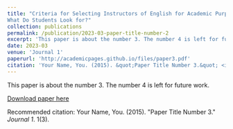 ```yaml
---
title: "Criteria for Selecting Instructors of English for Academic Purposes Courses:
What Do Students Look for?"
collection: publications
permalink: /publication/2023-03-paper-title-number-2
excerpt: 'This paper is about the number 3. The number 4 is left for future work.'
date: 2023-03
venue: 'Journal 1'
paperurl: 'http://academicpages.github.io/files/paper3.pdf'
citation: 'Your Name, You. (2015). &quot;Paper Title Number 3.&quot; <i>Journal 1</i>. 1(3).'
---
```

This paper is about the number 3. The number 4 is left for future work.

[Download paper here](http://academicpages.github.io/files/paper3.pdf)

Recommended citation: Your Name, You. (2015). "Paper Title Number 3." <i>Journal 1</i>. 1(3).
